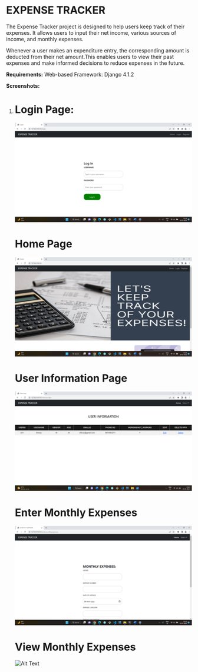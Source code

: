 # EXPENSE TRACKER
The Expense Tracker project is designed to help users keep track of their expenses. It allows users to input their net income, various sources of income, and monthly expenses.

Whenever a user makes an expenditure entry, the corresponding amount is deducted from their net amount.This enables users to view their past expenses and make informed decisions to reduce expenses in the future.

__Requirements:__
 Web-based Framework: Django 4.1.2
 
 __Screenshots:__
 1. # Login Page:
    ![Alt Text](Images/Login_Page.png)

    # Home Page
    ![Alt Text](Images/Home_Page.png)

    # User Information Page
    ![Alt Text](Images/User_Information_Page.png)

    # Enter Monthly Expenses
    ![Alt Text](Images/Enter_Monthly_Expenses.png)

    # View Monthly Expenses
    ![Alt Text](Images/View_Monthly_Expenses.png)
    


